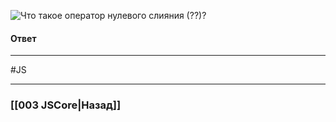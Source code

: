![Что такое оператор нулевого слияния (`??`)?](https://youtu.be/3kvKFfPteFg?t=242)

#### Ответ



___
 #JS 

___

### [[003 JSCore|Назад]]